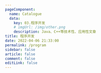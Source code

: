 ```yaml
---
pageComponent: 
  name: Catalogue
  data: 
    key: 03.程序开发
    # imgUrl: /img/other.png
    description: Java、C++等技术性、应用性文章
title: 程序开发
date: 2022-04-06 21:33:00
permalink: /program
sidebar: false
article: false
comment: false
editLink: false
---
```

